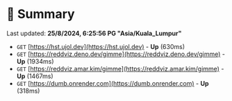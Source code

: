 # 📖 Summary
Last updated: **25/8/2024, 6:25:56 PG "Asia/Kuala_Lumpur"**

- `GET` [https://hst.ujol.dev](https://hst.ujol.dev) - **Up** (630ms)
- `GET` [https://reddviz.deno.dev/gimme](https://reddviz.deno.dev/gimme) - **Up** (1934ms)
- `GET` [https://reddviz.amar.kim/gimme](https://reddviz.amar.kim/gimme) - **Up** (1467ms)
- `GET` [https://dumb.onrender.com](https://dumb.onrender.com) - **Up** (318ms)
